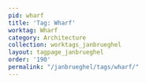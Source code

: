 ```yaml
---
pid: wharf
title: 'Tag: Wharf'
worktag: Wharf
category: Architecture
collection: worktags_janbrueghel
layout: tagpage_janbrueghel
order: '190'
permalink: "/janbrueghel/tags/wharf/"
---
```

